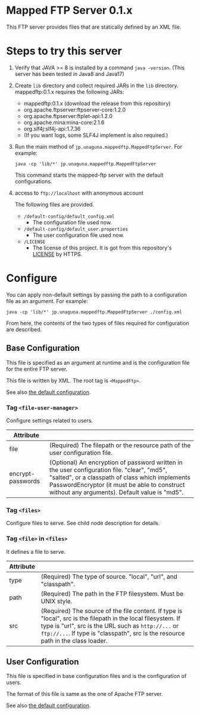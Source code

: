 # Mapped FTP Server 0.1.x

This FTP server provides files that are statically defined by an XML file.

# Steps to try this server

1. Verify that JAVA >= 8 is installed by a command `java -version`. (This server has been tested in Java8 and Java17)

2. Create `lib` directory and collect required JARs in the `lib` directory. mappedftp:0.1.x requires the following JARs:
    - mappedftp:0.1.x (download the release from this repository)
    - org.apache.ftpserver:ftpserver-core:1.2.0
    - org.apache.ftpserver:ftplet-api:1.2.0
    - org.apache.mina:mina-core:2.1.6
    - org.slf4j:slf4j-api:1.7.36
    - (If you want logs, some SLF4J implement is also required.)

3. Run the main method of `jp.unaguna.mappedftp.MappedFtpServer`. For example:
    ```shell
    java -cp 'lib/*' jp.unaguna.mappedftp.MappedFtpServer
    ```
   This command starts the mapped-ftp server with the default configurations.

4. access to `ftp://localhost` with anonymous account

   The following files are provided.

    - `/default-config/default_config.xml`
        - The configuration file used now.
    - `/default-config/default_user.properties`
        - The user configuration file used now.
    - `/LICENSE`
        - The license of this project. It is got from this repository's [LICENSE](./LICENSE) by HTTPS.

# Configure

You can apply non-default settings by passing the path to a configuration file as an argument. For example:

```shell
java -cp 'lib/*' jp.unaguna.mappedftp.MappedFtpServer ./config.xml
```

From here, the contents of the two types of files required for configuration are described.

## Base Configuration

This file is specified as an argument at runtime and is the configuration file for the entire FTP server.

This file is written by XML. The root tag is `<MappedFtp>`.

See also [the default configuration](./src/main/resources/jp.unaguna.mappedftp/default_config.xml).

### Tag `<file-user-manager>`

Configure settings related to users.

| Attribute         |                                                                                                                                                                                                                                                 |
|-------------------|-------------------------------------------------------------------------------------------------------------------------------------------------------------------------------------------------------------------------------------------------|
| file              | (Required) The filepath or the resource path of the user configuration file.                                                                                                                                                                    |
| encrypt-passwords | (Optional) An encryption of password written in the user configuration file. "clear", "md5", "salted", or a classpath of class which implements PasswordEncryptor (it must be able to construct without any arguments). Default value is "md5". |

### Tag `<files>`

Configure files to serve. See child node description for details.

### Tag `<file>` in `<files>`

It defines a file to serve.

| Attribute |                                                                                                                                                                                                                                                         |
|-----------|---------------------------------------------------------------------------------------------------------------------------------------------------------------------------------------------------------------------------------------------------------|
| type      | (Required) The type of source. "local", "url", and "classpath".                                                                                                                                                                                         |
| path      | (Required) The path in the FTP filesystem. Must be UNIX style.                                                                                                                                                                                          |
| src       | (Required) The source of the file content. If type is "local", src is the filepath in the local filesystem. If type is "url", src is the URL such as `http://...` or `ftp://...`. If type is "classpath", src is the resource path in the class loader. |

## User Configuration

This file is specified in base configuration files and is the configuration of users.

The format of this file is same as the one of Apache FTP server.

See also [the default configuration](./src/main/resources/jp.unaguna.mappedftp/default_user.properties).
